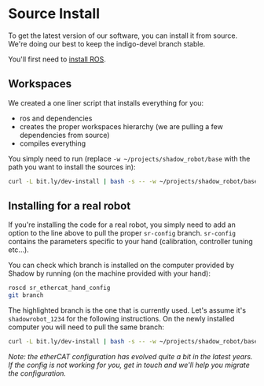 # Source Install
To get the latest version of our software, you can install it from source. We're doing our best to keep the indigo-devel branch stable.

You'll first need to [install ROS](http://wiki.ros.org/indigo/Installation/Ubuntu).

## Workspaces

We created a one liner script that installs everything for you:
 - ros and dependencies
 - creates the proper workspaces hierarchy (we are pulling a few dependencies from source)
 - compiles everything

You simply need to run (replace `-w ~/projects/shadow_robot/base` with the path you want to install the sources in):

```bash
curl -L bit.ly/dev-install | bash -s -- -w ~/projects/shadow_robot/base
```

## Installing for a real robot

If you're installing the code for a real robot, you simply need to add an option to the line above to pull the proper `sr-config` branch. `sr-config` contains the parameters specific to your hand (calibration, controller tuning etc...).

You can check which branch is installed on the computer provided by Shadow by running (on the machine provided with your hand):

```bash
roscd sr_ethercat_hand_config
git branch
```

The highlighted branch is the one that is currently used. Let's assume it's `shadowrobot_1234` for the following instructions. On the newly installed computer you will need to pull the same branch:

```bash
curl -L bit.ly/dev-install | bash -s -- -w ~/projects/shadow_robot/base -c shadowrobot_1234
```

*Note: the etherCAT configuration has evolved quite a bit in the latest years. If the config is not working for you, get in touch and we'll help you migrate the configuration.*

